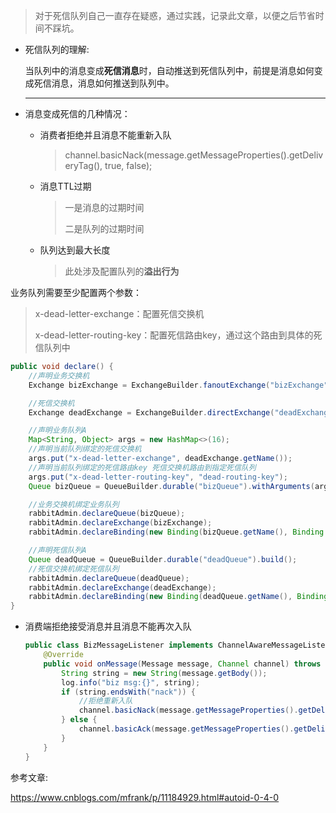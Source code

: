 > 对于死信队列自己一直存在疑惑，通过实践，记录此文章，以便之后节省时间不踩坑。

* 死信队列的理解:

  当队列中的消息变成**死信消息**时，自动推送到死信队列中，前提是消息如何变成死信消息，消息如何推送到队列中。

  ---

* 消息变成死信的几种情况：

  * 消费者拒绝并且消息不能重新入队

    >  channel.basicNack(message.getMessageProperties().getDeliveryTag(), true, false);

  * 消息TTL过期

    > 一是消息的过期时间
    >
    > 二是队列的过期时间

  * 队列达到最大长度
  
    > 此处涉及配置队列的**溢出行为**



业务队列需要至少配置两个参数：

> x-dead-letter-exchange：配置死信交换机
>
> x-dead-letter-routing-key：配置死信路由key，通过这个路由到具体的死信队列中



```java
public void declare() {
    //声明业务交换机
    Exchange bizExchange = ExchangeBuilder.fanoutExchange("bizExchange").build();

    //死信交换机
    Exchange deadExchange = ExchangeBuilder.directExchange("deadExchange").durable(true).build();

    //声明业务队列A
    Map<String, Object> args = new HashMap<>(16);
    //声明当前队列绑定的死信交换机
    args.put("x-dead-letter-exchange", deadExchange.getName());
    //声明当前队列绑定的死信路由key 死信交换机路由到指定死信队列
    args.put("x-dead-letter-routing-key", "dead-routing-key");
    Queue bizQueue = QueueBuilder.durable("bizQueue").withArguments(args).build();

    //业务交换机绑定业务队列
    rabbitAdmin.declareQueue(bizQueue);
    rabbitAdmin.declareExchange(bizExchange);
    rabbitAdmin.declareBinding(new Binding(bizQueue.getName(), Binding.DestinationType.QUEUE, bizExchange.getName(), "biz-routing-key", Collections.emptyMap()));

    //声明死信队列A
    Queue deadQueue = QueueBuilder.durable("deadQueue").build();
    //死信交换机绑定死信队列
    rabbitAdmin.declareQueue(deadQueue);
    rabbitAdmin.declareExchange(deadExchange);
    rabbitAdmin.declareBinding(new Binding(deadQueue.getName(), Binding.DestinationType.QUEUE, deadExchange.getName(), "dead-routing-key", Collections.emptyMap()));
}
```



- 消费端拒绝接受消息并且消息不能再次入队

  ```java
  public class BizMessageListener implements ChannelAwareMessageListener {
      @Override
      public void onMessage(Message message, Channel channel) throws Exception {
          String string = new String(message.getBody());
          log.info("biz msg:{}", string);
          if (string.endsWith("nack")) {
              //拒绝重新入队
              channel.basicNack(message.getMessageProperties().getDeliveryTag(), true, false);
          } else {
              channel.basicAck(message.getMessageProperties().getDeliveryTag(), true);
          }
      }
  }
  ```

  

参考文章:

https://www.cnblogs.com/mfrank/p/11184929.html#autoid-0-4-0